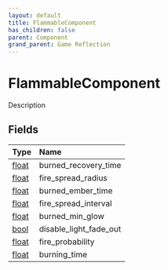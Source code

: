 ```yaml
---
layout: default
title: FlammableComponent
has_children: false
parent: Component
grand_parent: Game Reflection
---
```

# FlammableComponent
Description 

## Fields
| Type | Name |
|:-------------|:--------------|
| [float](/game-reflection/components/float.md) | burned_recovery_time |
| [float](/game-reflection/components/float.md) | fire_spread_radius |
| [float](/game-reflection/components/float.md) | burned_ember_time |
| [float](/game-reflection/components/float.md) | fire_spread_interval |
| [float](/game-reflection/components/float.md) | burned_min_glow |
| [bool](/game-reflection/components/bool.md) | disable_light_fade_out |
| [float](/game-reflection/components/float.md) | fire_probability |
| [float](/game-reflection/components/float.md) | burning_time |
